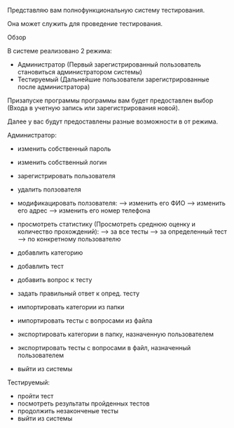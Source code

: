 Представляю вам полнофункциональную систему тестирования.

Она может служить для проведение тестирования.

Обзор

В системе реализовано 2 режима:
- Администратор (Первый зарегистрированный пользователь становиться администратором системы)
- Тестируемый (Дальнейшие пользователи зарегистрированные после администратора)

Призапуске программы программы вам будет предоставлен выбор (Входа в учетную запись или зарегистрирования новой).

Далее у вас будут предоставлены разные возможности в от режима.

Администратор:
- изменить собственный пароль
- изменить собственный логин
- зарегистрировать пользователя
- удалить ползователя
- модификацировать ползователя:
--> изменить его ФИО
--> изменить его адрес
--> изменить его номер телефона

- просмотреть статистику (Просмотреть среднюю оценку и количество прохождений):
--> за все тесты
--> за определенный тест
--> по конкретному пользователю

- добавлить категорию
- добавлить тест
- добавить вопрос к тесту
- задать правильный ответ к опред. тесту
- импортировать категории из папки
- импортировать тесты с вопросами из файла
- экспортировать категории в папку, назначенную пользователем
- экспортировать тесты с вопросами в файл, назначенный пользователем
- выйти из системы

Тестируемый:
- пройти тест
- посмотреть результаты пройденных тестов
- продолжить незаконченые тесты
- выйти из системы
